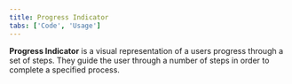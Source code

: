 ```yaml
---
title: Progress Indicator
tabs: ['Code', 'Usage']
---
```


**Progress Indicator** is a visual representation of a users progress through a set of steps. They guide the user through a number of steps in order to complete a specified process.

<component
    name="Progress Indicator"
    component="progress-indicator"
    variation="progress-indicator"
    experimental="true"
    >
</component>
<component-docs component="progress-indicator" experimental="true"></component-docs>
